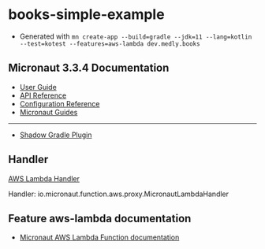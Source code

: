 # books-simple-example

- Generated with `mn create-app --build=gradle --jdk=11 --lang=kotlin --test=kotest --features=aws-lambda dev.medly.books`

## Micronaut 3.3.4 Documentation

- [User Guide](https://docs.micronaut.io/3.3.4/guide/index.html)
- [API Reference](https://docs.micronaut.io/3.3.4/api/index.html)
- [Configuration Reference](https://docs.micronaut.io/3.3.4/guide/configurationreference.html)
- [Micronaut Guides](https://guides.micronaut.io/index.html)
---

- [Shadow Gradle Plugin](https://plugins.gradle.org/plugin/com.github.johnrengelman.shadow)
## Handler

[AWS Lambda Handler](https://docs.aws.amazon.com/lambda/latest/dg/java-handler.html)

Handler: io.micronaut.function.aws.proxy.MicronautLambdaHandler


## Feature aws-lambda documentation

- [Micronaut AWS Lambda Function documentation](https://micronaut-projects.github.io/micronaut-aws/latest/guide/index.html#lambda)


